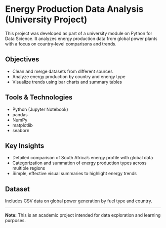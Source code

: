 # Energy Production Data Analysis (University Project)

This project was developed as part of a university module on Python for Data Science. It analyzes energy production data from global power plants with a focus on country-level comparisons and trends.

## Objectives
- Clean and merge datasets from different sources
- Analyze energy production by country and energy type 
- Visualize trends using bar charts and summary tables

## Tools & Technologies
- Python (Jupyter Notebook)
- pandas
- NumPy
- matplotlib
- seaborn

## Key Insights
- Detailed comparison of South Africa’s energy profile with global data
- Categorization and summation of energy production types across multiple regions
- Simple, effective visual summaries to highlight energy trends

## Dataset
Includes CSV data on global power generation by fuel type and country.

---

**Note:** This is an academic project intended for data exploration and learning purposes.
